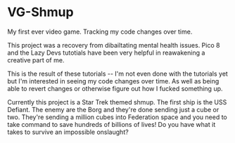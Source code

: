 # VG-Shmup
My first ever video game. Tracking my code changes over time.

This project was a recovery from dibailtating mental health issues. 
Pico 8 and the Lazy Devs tutotials have been very helpful in reawakening a creative part of me.

This is the result of these tutorials -- I'm not even done with the tutorials yet but I'm interested in seeing my code changes over time. As well as being able to revert changes or otherwise figure out how I fucked something up.

Currently this project is a Star Trek themed shmup. The first ship is the USS Defiant. The enemy are the Borg and they're done sending just a cube or two. They're sending a million cubes into Federation space and you need to take command to save hundreds of billions of lives! Do you have what it takes to survive an impossible onslaught?
